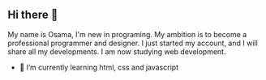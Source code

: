 ## Hi there 👋
My name is Osama, I'm new in programing.
My ambition is to become a professional programmer and designer.
I just started my account, and I will share all my developments.
I am now studying web development.

- 🌱 I’m currently learning html, css and javascript
<!--
**Usame-programer/Usame-programer** is a ✨ _special_ ✨ repository because its `README.md` (this file) appears on your GitHub profile.

Here are some ideas to get you started:

- 🔭 I’m currently working on ...
- 🌱 I’m currently learning ...
- 👯 I’m looking to collaborate on ...
- 🤔 I’m looking for help with ...
- 💬 Ask me about ...
- 📫 How to reach me: ...
- 😄 Pronouns: ...
- ⚡ Fun fact: ...
-->
